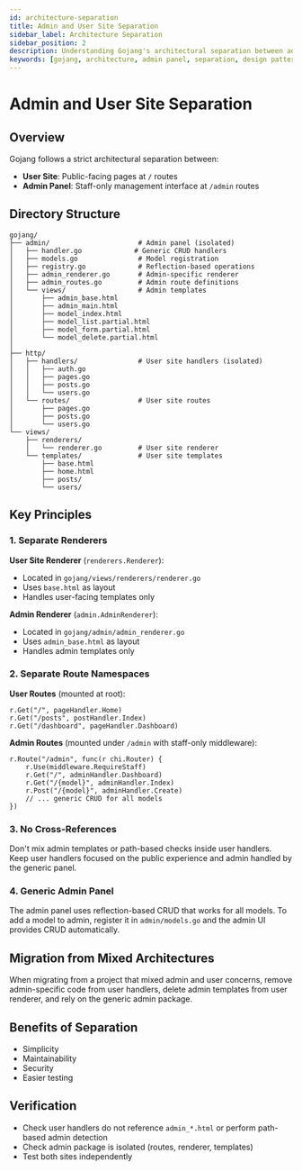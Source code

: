 ```yaml
---
id: architecture-separation
title: Admin and User Site Separation
sidebar_label: Architecture Separation
sidebar_position: 2
description: Understanding Gojang's architectural separation between admin panel and user-facing site.
keywords: [gojang, architecture, admin panel, separation, design patterns]
---
```


# Admin and User Site Separation

## Overview

Gojang follows a strict architectural separation between:
- **User Site**: Public-facing pages at `/` routes
- **Admin Panel**: Staff-only management interface at `/admin` routes

## Directory Structure

```
gojang/
├── admin/                      # Admin panel (isolated)
│   ├── handler.go             # Generic CRUD handlers
│   ├── models.go               # Model registration
│   ├── registry.go             # Reflection-based operations
│   ├── admin_renderer.go       # Admin-specific renderer
│   ├── admin_routes.go         # Admin route definitions
│   └── views/                  # Admin templates
│       ├── admin_base.html
│       ├── admin_main.html
│       ├── model_index.html
│       ├── model_list.partial.html
│       ├── model_form.partial.html
│       └── model_delete.partial.html
│
├── http/
│   ├── handlers/               # User site handlers (isolated)
│   │   ├── auth.go
│   │   ├── pages.go
│   │   ├── posts.go
│   │   └── users.go
│   └── routes/                 # User site routes
│       ├── pages.go
│       ├── posts.go
│       └── users.go
└── views/
    ├── renderers/
    │   └── renderer.go         # User site renderer
    └── templates/              # User site templates
        ├── base.html
        ├── home.html
        ├── posts/
        └── users/
```

## Key Principles

### 1. Separate Renderers

**User Site Renderer** (`renderers.Renderer`):
- Located in `gojang/views/renderers/renderer.go`
- Uses `base.html` as layout
- Handles user-facing templates only

**Admin Renderer** (`admin.AdminRenderer`):
- Located in `gojang/admin/admin_renderer.go`
- Uses `admin_base.html` as layout
- Handles admin templates only

### 2. Separate Route Namespaces

**User Routes** (mounted at root):
```
r.Get("/", pageHandler.Home)
r.Get("/posts", postHandler.Index)
r.Get("/dashboard", pageHandler.Dashboard)
```

**Admin Routes** (mounted under `/admin` with staff-only middleware):
```
r.Route("/admin", func(r chi.Router) {
    r.Use(middleware.RequireStaff)
    r.Get("/", adminHandler.Dashboard)
    r.Get("/{model}", adminHandler.Index)
    r.Post("/{model}", adminHandler.Create)
    // ... generic CRUD for all models
})
```

### 3. No Cross-References

Don't mix admin templates or path-based checks inside user handlers. Keep user handlers focused on the public experience and admin handled by the generic panel.

### 4. Generic Admin Panel

The admin panel uses reflection-based CRUD that works for all models. To add a model to admin, register it in `admin/models.go` and the admin UI provides CRUD automatically.

## Migration from Mixed Architectures

When migrating from a project that mixed admin and user concerns, remove admin-specific code from user handlers, delete admin templates from user renderer, and rely on the generic admin package.

## Benefits of Separation

- Simplicity
- Maintainability
- Security
- Easier testing

## Verification

- Check user handlers do not reference `admin_*.html` or perform path-based admin detection
- Check admin package is isolated (routes, renderer, templates)
- Test both sites independently

